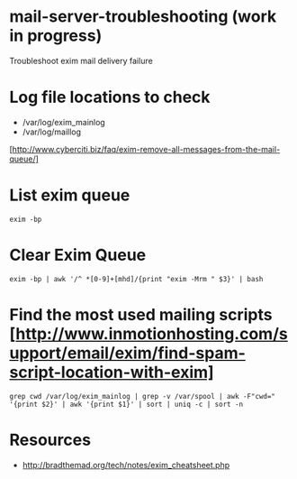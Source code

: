 # mail-server-troubleshooting (work in progress)
Troubleshoot exim mail delivery failure

# Log file locations to check

- /var/log/exim_mainlog
- /var/log/maillog

[http://www.cyberciti.biz/faq/exim-remove-all-messages-from-the-mail-queue/]

# List exim queue

`exim -bp`

# Clear Exim Queue

`exim -bp | awk '/^ *[0-9]+[mhd]/{print "exim -Mrm " $3}' | bash`

# Find the most used mailing scripts [http://www.inmotionhosting.com/support/email/exim/find-spam-script-location-with-exim]

`grep cwd /var/log/exim_mainlog | grep -v /var/spool | awk -F"cwd=" '{print $2}' | awk '{print $1}' | sort | uniq -c | sort -n`


# Resources

- http://bradthemad.org/tech/notes/exim_cheatsheet.php

